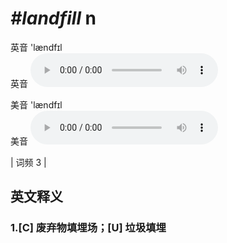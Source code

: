 # ***\#landfill*** n
英音 'lændfɪl  
英音
<audio src="./media/landfill1.aac" controls="controls"></audio>

美音 'lændfɪl  
美音
<audio src="./media/landfill2.aac" controls="controls"></audio>



| 词频 3 |  

英文释义
---
### 1.**[C] 废弃物填埋场；[U] 垃圾填埋**  


